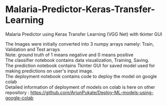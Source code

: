 # Malaria-Predictor-Keras-Transfer-Learning
Malaria Predictor using Keras Transfer Learning (VGG Net) with tkinter GUI

The Images were initially converted into 3 numpy arrays namely:
Train, Validation and Test arrays
<br>
Note: ground truth of 1 means negative and 0 means positive<br>
The classifier notebook contains data visualization, Training, Saving.<br>
The prediction notebook contains Tkinter GUI for saved model used for making predictions on user's input image.<br>
The deployment notebook contains code to deploy the model on google colab<br>
Detailed information of deployment of models on colab is here on other repository : https://github.com/ArjunPukale/Deploy-ML-models-using-google-colab

